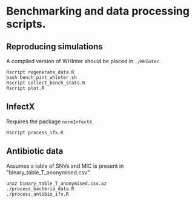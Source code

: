 # Benchmarking and data processing scripts.

## Reproducing simulations

A compiled version of WHInter should be placed in `./WHInter`.

```
Rscript regenerate_data.R
bash bench_pint_whinter.sh
Rscript collect_bench_stats.R
Rscript plot.R
```

## InfectX

Requires the package `normInfectX`.

```
Rscript process_ifx.R
```

## Antibiotic data

Assumes a table of SNVs and MIC is present in "binary_table_T_anonymised.csv".

```
unxz binary_table_T_anonymised.csv.xz
./process_bacteria_data.R
./process_antibio_ifx.R
```
